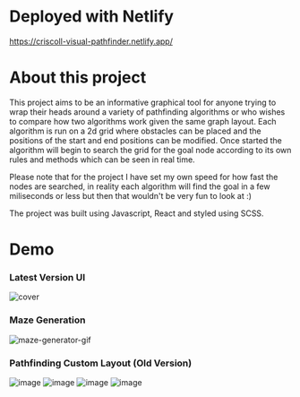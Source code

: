 
# Deployed with Netlify
https://criscoll-visual-pathfinder.netlify.app/

# About this project
This project aims to be an informative graphical tool for anyone trying to wrap their heads around a variety of pathfinding algorithms or who wishes to compare how two algorithms work given the same graph layout. Each algorithm is run on a 2d grid where obstacles can be placed and the positions of the start and end positions can be modified. Once started the algorithm will begin to search the grid for the goal node according to its own rules and methods which can be seen in real time. 

Please note that for the project I have set my own speed for how fast the nodes are searched, in reality each algorithm will find the goal in a few miliseconds or less but then that wouldn't be very fun to look at :)

The project was built using Javascript, React and styled using SCSS.


# Demo
### Latest Version UI
![cover](https://drive.google.com/uc?export=view&id=1L0MHwB9PGytLoPaSVapBMvck0LgP1U51)

### Maze Generation 
![maze-generator-gif](https://drive.google.com/uc?export=view&id=1ZOEK7EQ8qHgZFAnsD6St-6CMlNWRDBl3)

### Pathfinding Custom Layout (Old Version) 
![image](https://drive.google.com/uc?export=view&id=1yNBNvlO3i5_P5TeWB8Zh935UNVtwrp3P)
![image](https://drive.google.com/uc?export=view&id=1S1JZchgnphUFGUcg8JA2G2Av1s4QGw8Y)
![image](https://drive.google.com/uc?export=view&id=1gYqX12i_Sa5OMZwx6TSLuj2HxNkyTqWC)
![image](https://drive.google.com/uc?export=view&id=1g2IkXiVfCdZXwlWmwumS-Dy_cLgQy3-w)
